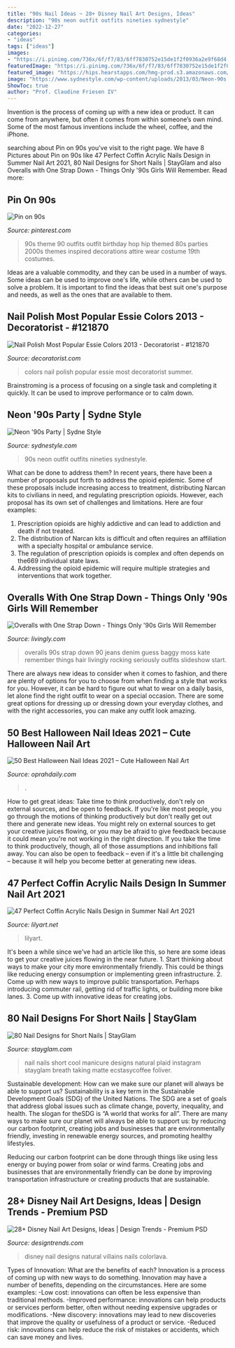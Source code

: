 ```yaml
---
title: "90s Nail Ideas ~ 28+ Disney Nail Art Designs, Ideas"
description: "90s neon outfit outfits nineties sydnestyle"
date: "2022-12-27"
categories:
- "ideas"
tags: ["ideas"]
images:
- "https://i.pinimg.com/736x/6f/f7/83/6ff7830752e15de1f2f0936a2e9f68d4.jpg"
featuredImage: "https://i.pinimg.com/736x/6f/f7/83/6ff7830752e15de1f2f0936a2e9f68d4.jpg"
featured_image: "https://hips.hearstapps.com/hmg-prod.s3.amazonaws.com/images/screen-shot-2020-07-08-at-2-09-25-pm-1594231879.png?crop=0.444xw:1.00xh;0.556xw,0&amp;resize=480:*"
image: "https://www.sydnestyle.com/wp-content/uploads/2013/03/Neon-90s.jpg"
ShowToc: true
author: "Prof. Claudine Friesen IV"
---
```



Invention is the process of coming up with a new idea or product. It can come from anywhere, but often it comes from within someone’s own mind. Some of the most famous inventions include the wheel, coffee, and the iPhone.

	

		
searching about Pin on 90s you've visit to the right page. We have 8 Pictures about Pin on 90s like 47 Perfect Coffin Acrylic Nails Design in Summer Nail Art 2021, 80 Nail Designs for Short Nails | StayGlam and also Overalls with One Strap Down - Things Only &#039;90s Girls Will Remember. Read more:
		
    
## Pin On 90s

<img loading=lazy src="https://i.pinimg.com/736x/6f/f7/83/6ff7830752e15de1f2f0936a2e9f68d4.jpg" onerror="this.onerror=null;this.src='https://tse2.mm.bing.net/th?id=OIP.Z3CsAK9zxlFwjsUBgwa-dQHaHQ&amp;pid=15.1';" alt="Pin on 90s">

_Source: pinterest.com_

>90s theme 90 outfits outfit birthday hop hip themed 80s parties 2000s themes inspired decorations attire wear costume 19th costumes. 

	

Ideas are a valuable commodity, and they can be used in a number of ways. Some ideas can be used to improve one's life, while others can be used to solve a problem. It is important to find the ideas that best suit one's purpose and needs, as well as the ones that are available to them.

    
## Nail Polish Most Popular Essie Colors 2013 - Decoratorist - #121870

<img loading=lazy src="https://i1.wp.com/cdn.decoratorist.com/wp-content/uploads/nail-polish-most-popular-essie-colors-2013-1269195.jpg?fit=4149%2C2417&amp;ssl=1" onerror="this.onerror=null;this.src='https://tse3.mm.bing.net/th?id=OIP.scG_dmizh_ywZa6pHaEmOwHaEU&amp;pid=15.1';" alt="Nail Polish Most Popular Essie Colors 2013 - Decoratorist - #121870">

_Source: decoratorist.com_

>colors nail polish popular essie most decoratorist summer. 

	

Brainstroming is a process of focusing on a single task and completing it quickly. It can be used to improve performance or to calm down.

    
## Neon &#039;90s Party | Sydne Style

<img loading=lazy src="https://www.sydnestyle.com/wp-content/uploads/2013/03/Neon-90s.jpg" onerror="this.onerror=null;this.src='https://tse4.mm.bing.net/th?id=OIP.8bQvoPwKVO46LDPNE4vOxwHaHa&amp;pid=15.1';" alt="Neon &#039;90s Party | Sydne Style">

_Source: sydnestyle.com_

>90s neon outfit outfits nineties sydnestyle. 

	

What can be done to address them?
In recent years, there have been a number of proposals put forth to address the opioid epidemic. Some of these proposals include increasing access to treatment, distributing Narcan kits to civilians in need, and regulating prescription opioids. However, each proposal has its own set of challenges and limitations. Here are four examples:
1) Prescription opioids are highly addictive and can lead to addiction and death if not treated. 
2) The distribution of Narcan kits is difficult and often requires an affiliation with a specialty hospital or ambulance service. 
3) The regulation of prescription opioids is complex and often depends on the669 individual state laws. 
4) Addressing the opioid epidemic will require multiple strategies and interventions that work together.

    
## Overalls With One Strap Down - Things Only &#039;90s Girls Will Remember

<img loading=lazy src="http://www2.pictures.livingly.com/mp/xPPdKkIaBM7x.jpg" onerror="this.onerror=null;this.src='https://tse3.mm.bing.net/th?id=OIP.gXE44-uR30dHcK4G6mqJrwHaLI&amp;pid=15.1';" alt="Overalls with One Strap Down - Things Only &#039;90s Girls Will Remember">

_Source: livingly.com_

>overalls 90s strap down 90 jeans denim guess baggy moss kate remember things hair livingly rocking seriously outfits slideshow start. 

	

There are always new ideas to consider when it comes to fashion, and there are plenty of options for you to choose from when finding a style that works for you. However, it can be hard to figure out what to wear on a daily basis, let alone find the right outfit to wear on a special occasion. There are some great options for dressing up or dressing down your everyday clothes, and with the right accessories, you can make any outfit look amazing.

    
## 50 Best Halloween Nail Ideas 2021 – Cute Halloween Nail Art

<img loading=lazy src="https://hips.hearstapps.com/hmg-prod.s3.amazonaws.com/images/screen-shot-2020-07-08-at-2-09-25-pm-1594231879.png?crop=0.444xw:1.00xh;0.556xw,0&amp;resize=480:*" onerror="this.onerror=null;this.src='https://tse3.mm.bing.net/th?id=OIP.7E6GYeGp5XWrBlCeSEjMZwAAAA&amp;pid=15.1';" alt="50 Best Halloween Nail Ideas 2021 – Cute Halloween Nail Art">

_Source: oprahdaily.com_

>. 

	

How to get great ideas: Take time to think productively, don't rely on external sources, and be open to feedback.
If you're like most people, you go through the motions of thinking productively but don't really get out there and generate new ideas. You might rely on external sources to get your creative juices flowing, or you may be afraid to give feedback because it could mean you're not working in the right direction. If you take the time to think productively, though, all of those assumptions and inhibitions fall away. You can also be open to feedback – even if it's a little bit challenging – because it will help you become better at generating new ideas.

    
## 47 Perfect Coffin Acrylic Nails Design In Summer Nail Art 2021

<img loading=lazy src="https://lilyart.net/wp-content/uploads/2021/05/30-14.jpg" onerror="this.onerror=null;this.src='https://tse1.mm.bing.net/th?id=OIP.qYQqmyhfP7-BNcPVimBDggHaLH&amp;pid=15.1';" alt="47 Perfect Coffin Acrylic Nails Design in Summer Nail Art 2021">

_Source: lilyart.net_

>lilyart. 

	

It's been a while since we've had an article like this, so here are some ideas to get your creative juices flowing in the near future. 1. Start thinking about ways to make your city more environmentally friendly. This could be things like reducing energy consumption or implementing green infrastructure. 2. Come up with new ways to improve public transportation. Perhaps introducing commuter rail, getting rid of traffic lights, or building more bike lanes. 3. Come up with innovative ideas for creating jobs.

    
## 80 Nail Designs For Short Nails | StayGlam

<img loading=lazy src="https://stayglam.com/wp-content/uploads/2015/01/Cool-Nail-Design-for-Short-Nails.jpg" onerror="this.onerror=null;this.src='https://tse3.mm.bing.net/th?id=OIP.dmx3ot3CtE8C9CZid9rv8gHaHa&amp;pid=15.1';" alt="80 Nail Designs for Short Nails | StayGlam">

_Source: stayglam.com_

>nail nails short cool manicure designs natural plaid instagram stayglam breath taking matte ecstasycoffee foliver. 

	

Sustainable development: How can we make sure our planet will always be able to support us?
Sustainability is a key term in the Sustainable Development Goals (SDG) of the United Nations. The SDG are a set of goals that address global issues such as climate change, poverty, inequality, and health. The slogan for theSDG is “A world that works for all”.
There are many ways to make sure our planet will always be able to support us: by reducing our carbon footprint, creating jobs and businesses that are environmentally friendly, investing in renewable energy sources, and promoting healthy lifestyles.

Reducing our carbon footprint can be done through things like using less energy or buying power from solar or wind farms. Creating jobs and businesses that are environmentally friendly can be done by improving transportation infrastructure or creating products that are sustainable.

    
## 28+ Disney Nail Art Designs, Ideas | Design Trends - Premium PSD

<img loading=lazy src="https://images.designtrends.com/wp-content/uploads/2016/02/19085009/Natural-Disney-Nail-Design.jpg" onerror="this.onerror=null;this.src='https://tse2.mm.bing.net/th?id=OIP.qonrQXF7qSij2aUafXJ03gHaFj&amp;pid=15.1';" alt="28+ Disney Nail Art Designs, Ideas | Design Trends - Premium PSD">

_Source: designtrends.com_

>disney nail designs natural villains nails colorlava. 

	

Types of Innovation: What are the benefits of each?
Innovation is a process of coming up with new ways to do something. Innovation may have a number of benefits, depending on the circumstances. Here are some examples: 
-Low cost: innovations can often be less expensive than traditional methods.
-Improved performance: innovations can help products or services perform better, often without needing expensive upgrades or modifications.
-New discovery: innovations may lead to new discoveries that improve the quality or usefulness of a product or service.
-Reduced risk: innovations can help reduce the risk of mistakes or accidents, which can save money and lives.

